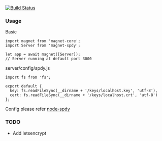 [![Build Status](https://travis-ci.org/Magnetjs/magnet-spdy.svg?branch=master)](https://travis-ci.org/Magnetjs/magnet-spdy)

### Usage
Basic
```
import magnet from 'magnet-core';
import Server from 'magnet-spdy';

let app = await magnet([Server]);
// Server running at default port 3000
```
server/config/spdy.js
```
import fs from 'fs';

export default {
  key: fs.readFileSync(__dirname + '/keys/localhost.key', 'utf-8'),
  cert: fs.readFileSync(__dirname + '/keys/localhost.crt', 'utf-8')
};
```
Config please refer [node-spdy](https://github.com/indutny/node-spdy)

### TODO
- Add letsencrypt
